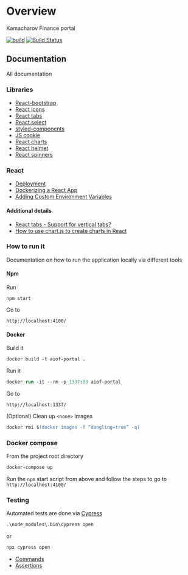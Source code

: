# Overview

Kamacharov Finance portal

[![build](https://github.com/kamacharovs/aiof-portal/actions/workflows/build.yml/badge.svg)](https://github.com/kamacharovs/aiof-portal/actions/workflows/build.yml) [![Build Status](https://gkamacharov.visualstudio.com/gkama-cicd/_apis/build/status/kamacharovs.aiof-portal?branchName=master)](https://gkamacharov.visualstudio.com/gkama-cicd/_build/latest?definitionId=21&branchName=master)

## Documentation

All documentation

### Libraries

- [React-bootstrap](https://react-bootstrap.github.io/getting-started/introduction/)
- [React icons](https://github.com/react-icons/react-icons)
- [React tabs](https://www.npmjs.com/package/react-tabs)
- [React select](https://www.npmjs.com/package/react-select)
- [styled-components](https://styled-components.com/)
- [JS cookie](https://www.npmjs.com/package/js-cookie)
- [React charts](https://www.npmjs.com/package/react-chartjs-2)
- [React helmet](https://github.com/nfl/react-helmet)
- [React spinners](https://www.npmjs.com/package/react-spinners)

### React

- [Deployment](https://create-react-app.dev/docs/deployment/)
- [Dockerizing a React App](https://mherman.org/blog/dockerizing-a-react-app/)
- [Adding Custom Environment Variables](https://create-react-app.dev/docs/adding-custom-environment-variables/)

#### Additional details

- [React tabs - Support for vertical tabs?](https://github.com/reactjs/react-tabs/issues/274)
- [How to use chart.js to create charts in React](https://www.educative.io/edpresso/how-to-use-chartjs-to-create-charts-in-react)

### How to run it

Documentation on how to run the application locally via different tools

#### Npm

Run

```powershel
npm start
```

Go to

```text
http://localhost:4100/
```

#### Docker

Build it

```ps
docker build -t aiof-portal .
```

Run it

```ps
docker run -it --rm -p 1337:80 aiof-portal
```

Go to

```text
http://localhost:1337/
```

(Optional) Clean up `<none>` images

```ps
docker rmi $(docker images -f “dangling=true” -q)
```

### Docker compose

From the project root directory

```ps
docker-compose up
```

Run the `npm` start script from above and follow the steps to go to `http://localhost:4100/`

### Testing

Automated tests are done via [Cypress](https://cypress.io)

```ps
.\node_modules\.bin\cypress open
```

or

```ps
npx cypress open
```

- [Commands](https://docs.cypress.io/api/commands/and)
- [Assertions](https://docs.cypress.io/guides/references/assertions)
